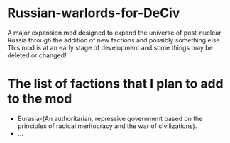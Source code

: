 # Russian-warlords-for-DeCiv

A major expansion mod designed to expand the universe of post-nuclear Russia through the addition of new factions and possibly something else.
This mod is at an early stage of development and some things may be deleted or changed!

# The list of factions that I plan to add to the mod

 * Eurasia-(An authoritarian, repressive government based on the principles of radical meritocracy and the war of civilizations).
 * ... 
